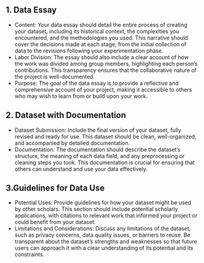 ## 1. Data Essay
- Content: Your data essay should detail the entire process of creating your dataset, including its historical context, the complexities you encountered, and the methodologies you used. This narrative should cover the decisions made at each stage, from the initial collection of data to the revisions following your experimentation phase.
- Labor Division: The essay should also include a clear account of how the work was divided among group members, highlighting each person’s contributions. This transparency ensures that the collaborative nature of the project is well-documented.
- Purpose: The goal of the data essay is to provide a reflective and comprehensive account of your project, making it accessible to others who may wish to learn from or build upon your work.

## 2. Dataset with Documentation
- Dataset Submission: Include the final version of your dataset, fully revised and ready for use. This dataset should be clean, well-organized, and accompanied by detailed documentation.
- Documentation: The documentation should describe the dataset’s structure, the meaning of each data field, and any preprocessing or cleaning steps you took. This documentation is crucial for ensuring that others can understand and use your data effectively.

## 3.Guidelines for Data Use
- Potential Uses: Provide guidelines for how your dataset might be used by other scholars. This section should include potential scholarly applications, with citations to relevant work that informed your project or could benefit from your dataset.
- Limitations and Considerations: Discuss any limitations of the dataset, such as privacy concerns, data quality issues, or barriers to reuse. Be transparent about the dataset’s strengths and weaknesses so that future users can approach it with a clear understanding of its potential and its constraints.

